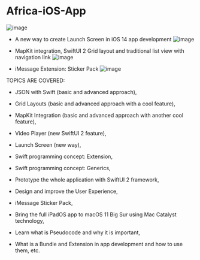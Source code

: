 # Africa-iOS-App
![image](https://user-images.githubusercontent.com/34917417/183231111-0b7317ea-6023-46b5-9472-f3e0f9e84901.png)

- A new way to create Launch Screen in iOS 14 app development
![image](https://user-images.githubusercontent.com/34917417/183231369-6f0eac6f-df68-4ed9-b591-2239b90e46eb.png)

- MapKit integration, SwiftUI 2 Grid layout and traditional list view with navigation link
![image](https://user-images.githubusercontent.com/34917417/183231150-887cdd82-a958-4f42-a551-d3374d7591ef.png)

- iMessage Extension: Sticker Pack
![image](https://user-images.githubusercontent.com/34917417/183231342-6ba75193-4be0-4f75-a9a6-1d523478c503.png)


TOPICS ARE COVERED:

- JSON with Swift (basic and advanced approach),

- Grid Layouts (basic and advanced approach with a cool feature),

- MapKit Integration (basic and advanced approach with another cool feature),

- Video Player (new SwiftUI 2 feature),

- Launch Screen (new way),

- Swift programming concept: Extension,

- Swift programming concept: Generics,

- Prototype the whole application with SwiftUI 2 framework,

- Design and improve the User Experience,

- iMessage Sticker Pack,

- Bring the full iPadOS app to macOS 11 Big Sur using Mac Catalyst technology,

- Learn what is Pseudocode and why it is important,

- What is a Bundle and Extension in app development and how to use them, etc.
